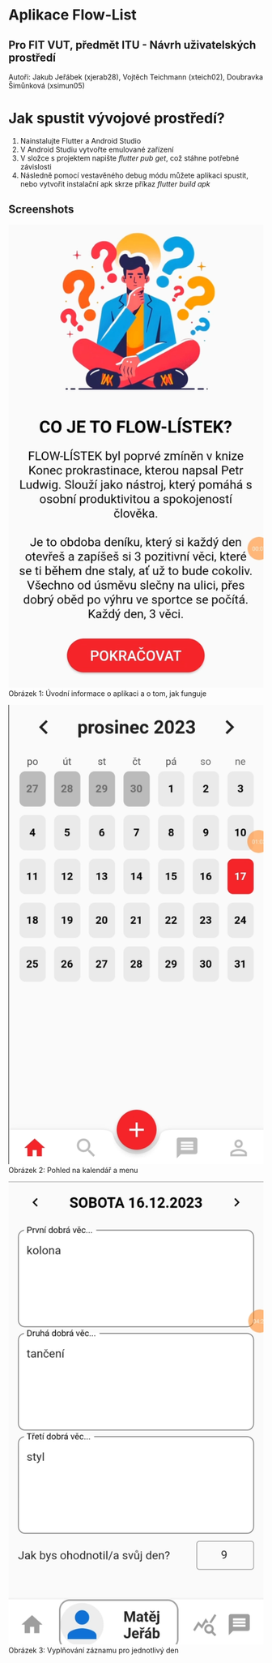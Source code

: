 # Aplikace Flow-List
## Pro FIT VUT, předmět ITU - Návrh uživatelských prostředí
Autoři:
Jakub Jeřábek (xjerab28),
Vojtěch Teichmann (xteich02),
Doubravka Šimůnková (xsimun05)

# Jak spustit vývojové prostředí?
1. Nainstalujte Flutter a Android Studio
2. V Android Studiu vytvořte emulované zařízení
3. V složce s projektem napište *flutter pub get*, což stáhne potřebné závislosti
4. Následně pomocí vestavěného debug módu můžete aplikaci spustit, 
nebo vytvořit instalační apk skrze příkaz *flutter build apk*

## Screenshots
![](screenshots/1.png)
Obrázek 1: Úvodní informace o aplikaci a o tom, jak funguje

![](screenshots/2.png)
Obrázek 2: Pohled na kalendář a menu

![](screenshots/3.png)
Obrázek 3: Vyplňování záznamu pro jednotlivý den